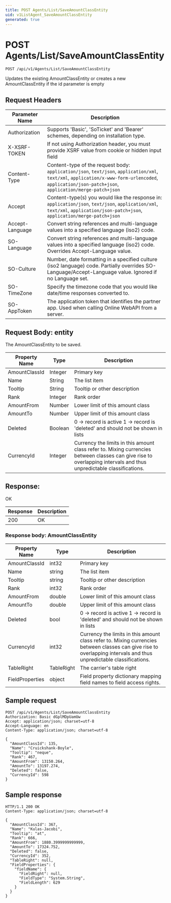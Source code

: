 ```yaml
---
title: POST Agents/List/SaveAmountClassEntity
uid: v1ListAgent_SaveAmountClassEntity
generated: true
---
```


# POST Agents/List/SaveAmountClassEntity

```http
POST /api/v1/Agents/List/SaveAmountClassEntity
```

Updates the existing AmountClassEntity or creates a new AmountClassEntity if the id parameter is empty








## Request Headers

| Parameter Name | Description |
|----------------|-------------|
| Authorization  | Supports 'Basic', 'SoTicket' and 'Bearer' schemes, depending on installation type. |
| X-XSRF-TOKEN   | If not using Authorization header, you must provide XSRF value from cookie or hidden input field |
| Content-Type | Content-type of the request body: `application/json`, `text/json`, `application/xml`, `text/xml`, `application/x-www-form-urlencoded`, `application/json-patch+json`, `application/merge-patch+json` |
| Accept         | Content-type(s) you would like the response in: `application/json`, `text/json`, `application/xml`, `text/xml`, `application/json-patch+json`, `application/merge-patch+json` |
| Accept-Language | Convert string references and multi-language values into a specified language (iso2) code. |
| SO-Language | Convert string references and multi-language values into a specified language (iso2) code. Overrides Accept-Language value. |
| SO-Culture | Number, date formatting in a specified culture (iso2 language) code. Partially overrides SO-Language/Accept-Language value. Ignored if no Language set. |
| SO-TimeZone | Specify the timezone code that you would like date/time responses converted to. |
| SO-AppToken | The application token that identifies the partner app. Used when calling Online WebAPI from a server. |

## Request Body: entity 

The AmountClassEntity to be saved. 

| Property Name | Type |  Description |
|----------------|------|--------------|
| AmountClassId | Integer | Primary key |
| Name | String | The list item |
| Tooltip | String | Tooltip or other description |
| Rank | Integer | Rank order |
| AmountFrom | Number | Lower limit of this amount class |
| AmountTo | Number | Upper limit of this amount class |
| Deleted | Boolean | 0 -&gt; record is active 1 -&gt; record is 'deleted' and should not be shown in lists |
| CurrencyId | Integer | Currency the limits in this amount class refer to. Mixing currencies between classes can give rise to overlapping intervals and thus unpredictable classifications. |

## Response:

OK

| Response | Description |
|----------------|-------------|
| 200 | OK |

### Response body: AmountClassEntity

| Property Name | Type |  Description |
|----------------|------|--------------|
| AmountClassId | int32 | Primary key |
| Name | string | The list item |
| Tooltip | string | Tooltip or other description |
| Rank | int32 | Rank order |
| AmountFrom | double | Lower limit of this amount class |
| AmountTo | double | Upper limit of this amount class |
| Deleted | bool | 0 -&gt; record is active 1 -&gt; record is 'deleted' and should not be shown in lists |
| CurrencyId | int32 | Currency the limits in this amount class refer to. Mixing currencies between classes can give rise to overlapping intervals and thus unpredictable classifications. |
| TableRight | TableRight | The carrier's table right |
| FieldProperties | object | Field property dictionary mapping field names to field access rights. |

## Sample request

```http!
POST /api/v1/Agents/List/SaveAmountClassEntity
Authorization: Basic dGplMDpUamUw
Accept: application/json; charset=utf-8
Accept-Language: en
Content-Type: application/json; charset=utf-8

{
  "AmountClassId": 135,
  "Name": "Cruickshank-Boyle",
  "Tooltip": "neque",
  "Rank": 467,
  "AmountFrom": 13150.264,
  "AmountTo": 13197.274,
  "Deleted": false,
  "CurrencyId": 598
}
```

## Sample response

```http_
HTTP/1.1 200 OK
Content-Type: application/json; charset=utf-8

{
  "AmountClassId": 367,
  "Name": "Kulas-Jacobi",
  "Tooltip": "at",
  "Rank": 666,
  "AmountFrom": 1880.3999999999999,
  "AmountTo": 17324.752,
  "Deleted": false,
  "CurrencyId": 352,
  "TableRight": null,
  "FieldProperties": {
    "fieldName": {
      "FieldRight": null,
      "FieldType": "System.String",
      "FieldLength": 629
    }
  }
}
```